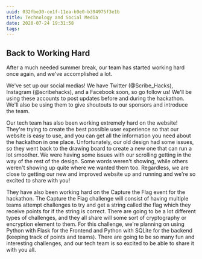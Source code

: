 ```yaml
---
uuid: 032fbe30-ce1f-11ea-b9e0-b394975f3e1b
title: Technology and Social Media
date: 2020-07-24 19:31:58
tags:
---
```


## Back to Working Hard

After a much needed summer break, our team has started working hard once again, and we've accomplished a lot.

We've set up our social medias! We have Twitter (@Scribe_Hacks), Instagram (@scribehacks), and a Facebook soon, so go follow us! We'll be using these accounts to post updates before and during the hackathon. We'll also be using them to give shoutouts to our sponsors and introduce the team.

Our tech team has also been working extremely hard on the website! They're trying to create the best possible user experience so that our website is easy to use, and you can get all the information you need about the hackathon in one place. Unfortunately, our old design had some issues, so they went back to the drawing board to create a new one that can run a lot smoother. We were having some issues with our scrolling getting in the way of the rest of the design. Some words weren't showing, while others weren't showing up quite where we wanted them too. Regardless, we are close to getting our new and improved website up and running and we're so excited to share with you!

They have also been working hard on the Capture the Flag event for the hackathon. The Capture the Flag challenge will consist of having multiple teams attempt challenges to try and get a string called the flag which they receive points for if the string is correct. There are going to be a lot different types of challenges, and they all share will some sort of cryptography or encryption element to them. For this challenge, we're planning on using Python with Flask for the Frontend and Python with SQLite for the backend (keeping track of points and teams). There are going to be so many fun and interesting challenges, and our tech team is so excited to be able to share it with you all.

